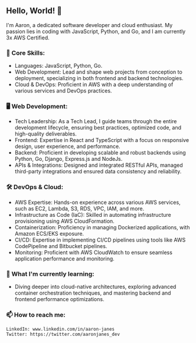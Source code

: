 ## Hello, World! 👋

I'm Aaron, a dedicated software developer and cloud enthusiast. My passion lies in coding with JavaScript, Python, and Go, 
and I am currently 3x AWS Certified.

### 🌟 Core Skills:
 - Languages: JavaScript, Python, Go.
 - Web Development: Lead and shape web projects from conception to deployment, specializing in both frontend and backend technologies.
 - Cloud & DevOps: Proficient in AWS with a deep understanding of various services and DevOps practices.

### 🖥️ Web Development:

 - Tech Leadership: As a Tech Lead, I guide teams through the entire development lifecycle, ensuring best practices, optimized code, and high-quality deliverables.
 - Frontend: Expertise in React and TypeScript with a focus on responsive design, user experience, and performance.
 - Backend: Proficient in developing scalable and robust backends using Python, Go, Django, Express.js and NodeJs.
 - APIs & Integrations: Designed and integrated RESTful APIs, managed third-party integrations and ensured data consistency and reliability.

### 🛠️ DevOps & Cloud:

 - AWS Expertise: Hands-on experience across various AWS services, such as EC2, Lambda, S3, RDS, VPC, IAM, and more.
 - Infrastructure as Code (IaC): Skilled in automating infrastructure provisioning using AWS CloudFormation.
 - Containerization: Proficiency in managing Dockerized applications, with Amazon ECS/EKS exposure.
 - CI/CD: Expertise in implementing CI/CD pipelines using tools like AWS CodePipeline and Bitbucket pipelines.
 - Monitoring: Proficient with AWS CloudWatch to ensure seamless application performance and monitoring.


### 🌱 What I'm currently learning:
 - Diving deeper into cloud-native architectures, exploring advanced container orchestration techniques, and mastering backend and frontend performance optimizations.

### 📫 How to reach me:

    LinkedIn: www.linkedin.com/in/aaron-janes
    Twitter: https://twitter.com/aaronjanes_dev
